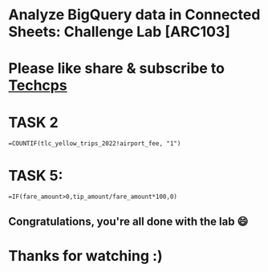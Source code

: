# Analyze BigQuery data in Connected Sheets: Challenge Lab [ARC103]

# Please like share & subscribe to [Techcps](https://www.youtube.com/)

# TASK 2
```
=COUNTIF(tlc_yellow_trips_2022!airport_fee, "1")
```

# TASK 5:

```
=IF(fare_amount>0,tip_amount/fare_amount*100,0)
```

## Congratulations, you're all done with the lab 😄

# Thanks for watching :)
